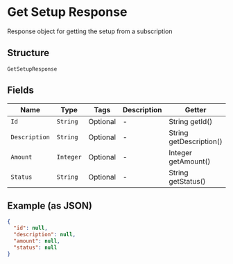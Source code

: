 
# Get Setup Response

Response object for getting the setup from a subscription

## Structure

`GetSetupResponse`

## Fields

| Name | Type | Tags | Description | Getter | Setter |
|  --- | --- | --- | --- | --- | --- |
| `Id` | `String` | Optional | - | String getId() | setId(String id) |
| `Description` | `String` | Optional | - | String getDescription() | setDescription(String description) |
| `Amount` | `Integer` | Optional | - | Integer getAmount() | setAmount(Integer amount) |
| `Status` | `String` | Optional | - | String getStatus() | setStatus(String status) |

## Example (as JSON)

```json
{
  "id": null,
  "description": null,
  "amount": null,
  "status": null
}
```

